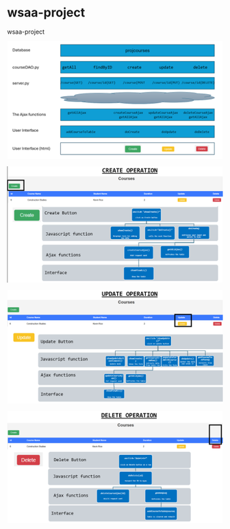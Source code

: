 # wsaa-project
wsaa-project


![alt text](images/overview.png)



![alt text](images/create.png)



![alt text](images/update.png)



![alt text](images/delete.png)


